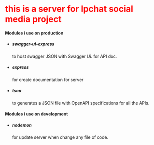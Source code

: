<h1 style="color: red;">this is a server for lpchat social media project</h1>

<h4> Modules i use on production</h4>
<ul> 
    <li>
        <h5>swagger-ui-express</h5>
        <p>to host swagger JSON with Swagger Ui. for API doc.</p>
    </li>
     <li>
        <h5>express</h5>
        <p>for create documentation for server</p>
    </li>
    <li>
        <h5>tsoa</h5>
        <p>to generates a JSON file with OpenAPI specifications for all the APIs.</p>
    </li>
</ul>

<h4>Modules i use on development</h4>

<ul>
    <li>
        <h5>nodemon</h5>
        <p>for update server when change any file of code.</p>
    </li>
</ul>
